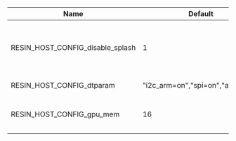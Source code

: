 Name | Default | Description
--- | --- | ---
RESIN_HOST_CONFIG_disable_splash | 1 | Enable / Disable the Raspberry Pi rainbow splash screen
RESIN_HOST_CONFIG_dtparam | "i2c_arm=on","spi=on","audio=on" | Define DT parameters
RESIN_HOST_CONFIG_gpu_mem | 16 | Define device GPU memory in megabytes
